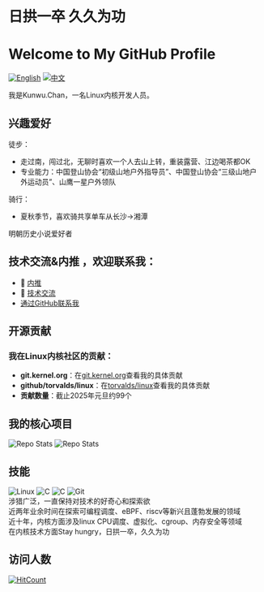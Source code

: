 # 日拱一卒 久久为功
# Welcome to My GitHub Profile
[![English](https://img.shields.io/badge/English-blue?style=flat-square)](README.md)
[![中文](https://img.shields.io/badge/中文-red?style=flat-square)](README_cn.md)


我是Kunwu.Chan，一名Linux内核开发人员。<br>
## 兴趣爱好
徒步：
- 走过南，闯过北，无聊时喜欢一个人去山上转，重装露营、江边喝茶都OK
- 专业能力：中国登山协会“初级山地户外指导员”、中国登山协会“三级山地户外运动员”、山鹰一星户外领队<br>

骑行：<br>
- 夏秋季节，喜欢骑共享单车从长沙->湘潭<br>


明朝历史小说爱好者<br>
  
 
## 技术交流&内推 ，欢迎联系我：  
- :email: [内推](mailto:kunwu.chan@hotmail.com)
- :email: [技术交流](mailto:kunwu.chan@linux.dev)
- [通过GitHub联系我](https://github.com/contact)



## 开源贡献
### 我在Linux内核社区的贡献：
- **git.kernel.org**：在[git.kernel.org](https://git.kernel.org/pub/scm/linux/kernel/git/next/linux-next.git/log/?qt=grep&q=chentao%40kylinos.cn)查看我的具体贡献
- **github/torvalds/linux**：在[torvalds/linux](https://github.com/torvalds/linux/commits/master/?author=KunWuChan)查看我的具体贡献
- **贡献数量**：截止2025年元旦约99个<br>

## 我的核心项目
  ![Repo Stats](https://github-readme-stats.vercel.app/api/pin/?username=torvalds&repo=linux)
  ![Repo Stats](https://github-readme-stats.vercel.app/api/pin/?username=kunwuchan&repo=linux-rust)




## 技能
![Linux](https://img.shields.io/badge/-Linux-000000?style=flat&logo=Linux)
![C](https://img.shields.io/badge/-C-00599C?style=flat&logo=C)
![C](https://img.shields.io/badge/-Rust-00599C?style=flat&logo=RUST)
![Git](https://img.shields.io/badge/-Git-F05032?style=flat&logo=Git)
<br>涉猎广泛，一直保持对技术的好奇心和探索欲<br>
近两年业余时间在探索可编程调度、eBPF、riscv等新兴且蓬勃发展的领域
<br>近十年，内核方面涉及linux CPU调度、虚拟化、cgroup、内存安全等领域<br>
在内核技术方面Stay hungry，日拱一卒，久久为功 

## 访问人数
[![HitCount](https://hits.sh/github.com/kunwuchan.svg)](https://hits.sh/github.com/kunwuchan/)

